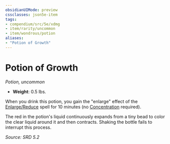 ```yaml
---
obsidianUIMode: preview
cssclasses: json5e-item
tags:
- compendium/src/5e/xdmg
- item/rarity/uncommon
- item/wondrous/potion
aliases: 
- "Potion of Growth"
---
```

# Potion of Growth
*Potion, uncommon*  

- **Weight**: 0.5 lbs.

When you drink this potion, you gain the "enlarge" effect of the [Enlarge/Reduce](enlarge-reduce-xphb.md) spell for 10 minutes (no [Concentration](conditions.md#Concentration) required).

The red in the potion's liquid continuously expands from a tiny bead to color the clear liquid around it and then contracts. Shaking the bottle fails to interrupt this process.

*Source: SRD 5.2*